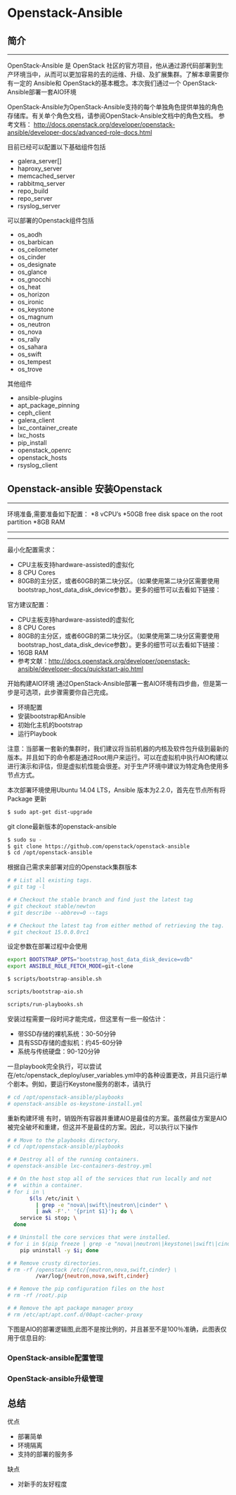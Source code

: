# Openstack-Ansible
## 简介
***
OpenStack-Ansible 是 OpenStack 社区的官方项目，他从通过源代码部署到生产环境当中，从而可以更加容易的去的运维、升级、及扩展集群。了解本章需要你有一定的 Ansible和 OpenStack的基本概念。本次我们通过一个 OpenStack-Ansible部署一套AIO环境


OpenStack-Ansible为OpenStack-Ansible支持的每个单独角色提供单独的角色存储库。有关单个角色文档，请参阅OpenStack-Ansible文档中的角色文档。
参考文档：
http://docs.openstack.org/developer/openstack-ansible/developer-docs/advanced-role-docs.html

目前已经可以配置以下基础组件包括
* galera_server[]
* haproxy_server
* memcached_server
* rabbitmq_server
* repo_build
* repo_server
* rsyslog_server

可以部署的Openstack组件包括
* os_aodh
* os_barbican
* os_ceilometer
* os_cinder
* os_designate
* os_glance
* os_gnocchi
* os_heat
* os_horizon
* os_ironic
* os_keystone
* os_magnum
* os_neutron
* os_nova
* os_rally
* os_sahara
* os_swift
* os_tempest
* os_trove

其他组件
* ansible-plugins
* apt_package_pinning
* ceph_client
* galera_client
* lxc_container_create
* lxc_hosts
* pip_install
* openstack_openrc
* openstack_hosts
* rsyslog_client
## Openstack-ansible 安装Openstack
***
环境准备,需要准备如下配置：
*8 vCPU’s
*50GB free disk space on the root partition
*8GB RAM
***
***
最小化配置需求：
* CPU主板支持hardware-assisted的虚拟化
* 8 CPU Cores
* 80GB的主分区，或者60GB的第二块分区。（如果使用第二块分区需要使用bootstrap_host_data_disk_device参数）。更多的细节可以去看如下链接：

官方建议配置：
* CPU主板支持hardware-assisted的虚拟化
* 8 CPU Cores
* 80GB的主分区，或者60GB的第二块分区。（如果使用第二块分区需要使用bootstrap_host_data_disk_device参数）。更多的细节可以去看如下链接：
* 16GB RAM
* 参考文献：http://docs.openstack.org/developer/openstack-ansible/developer-docs/quickstart-aio.html


开始构建AIO环境
通过OpenStack-Ansible部署一套AIO环境有四步曲，但是第一步是可选项，此步骤需要你自己完成。
* 环境配置
* 安装bootstrap和Ansible
* 初始化主机的bootstrap
* 运行Playbook

注意：当部署一套新的集群时，我们建议将当前机器的内核及软件包升级到最新的版本。并且如下的命令都是通过Root用户来运行。可以在虚拟机中执行AIO构建以进行演示和评估，但是虚拟机性能会很差。对于生产环境中建议为特定角色使用多节点方式。

本次部署环境使用Ubuntu 14.04 LTS，Ansible 版本为2.2.0，首先在节点所有将Package 更新
```bash
$ sudo apt-get dist-upgrade
```

git clone最新版本的openstack-ansible
```bash
$ sudo su -
$ git clone https://github.com/openstack/openstack-ansible
$ cd /opt/openstack-ansible
```

根据自己需求来部署对应的Openstack集群版本
```bash
# # List all existing tags.
# git tag -l

# # Checkout the stable branch and find just the latest tag
# git checkout stable/newton
# git describe --abbrev=0 --tags

# # Checkout the latest tag from either method of retrieving the tag.
# git checkout 15.0.0.0rc1
```

设定参数在部署过程中会使用
```bash
export BOOTSTRAP_OPTS="bootstrap_host_data_disk_device=vdb"
export ANSIBLE_ROLE_FETCH_MODE=git-clone
```

```bash
$ scripts/bootstrap-ansible.sh
```

```bash
scripts/bootstrap-aio.sh
```

```bash
scripts/run-playbooks.sh
```

安装过程需要一段时间才能完成，但这里有一些一般估计：
* 带SSD存储的裸机系统：30-50分钟
* 具有SSD存储的虚拟机：约45-60分钟
* 系统与传统硬盘：90-120分钟


一旦playbook完全执行，可以尝试在/etc/openstack_deploy/user_variables.yml中的各种设置更改，并且只运行单个剧本。例如，要运行Keystone服务的剧本，请执行
```bash
# cd /opt/openstack-ansible/playbooks
# openstack-ansible os-keystone-install.yml
```

重新构建环境
有时，销毁所有容器并重建AIO是最佳的方案。虽然最佳方案是AIO被完全破坏和重建，但这并不是最佳的方案。因此，可以执行以下操作
```bash
# # Move to the playbooks directory.
# cd /opt/openstack-ansible/playbooks

# # Destroy all of the running containers.
# openstack-ansible lxc-containers-destroy.yml

# # On the host stop all of the services that run locally and not
# #  within a container.
# for i in \
       $(ls /etc/init \
         | grep -e "nova\|swift\|neutron\|cinder" \
         | awk -F'.' '{print $1}'); do \
    service $i stop; \
  done

# # Uninstall the core services that were installed.
# for i in $(pip freeze | grep -e "nova\|neutron\|keystone\|swift\|cinder"); do \
    pip uninstall -y $i; done

# # Remove crusty directories.
# rm -rf /openstack /etc/{neutron,nova,swift,cinder} \
         /var/log/{neutron,nova,swift,cinder}

# # Remove the pip configuration files on the host
# rm -rf /root/.pip

# # Remove the apt package manager proxy
# rm /etc/apt/apt.conf.d/00apt-cacher-proxy
```

下图是AIO的部署逻辑图,此图不是按比例的，并且甚至不是100％准确，此图表仅用于信息目的:




### OpenStack-ansible配置管理




### OpenStack-ansible升级管理

## 总结
优点
* 部署简单
* 环境隔离
* 支持的部署的服务多

缺点
* 对新手的友好程度
